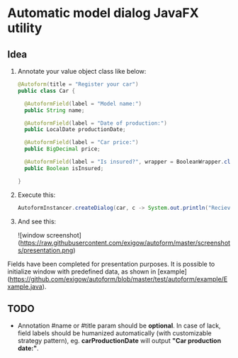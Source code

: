 Automatic model dialog JavaFX utility
=====================================

Idea
----

1. Annotate your value object class like below:

    ```Java
    @Autoform(title = "Register your car")
    public class Car {
    
      @AutoformField(label = "Model name:")
      public String name;
    
      @AutoformField(label = "Date of production:")
      public LocalDate productionDate;
    
      @AutoformField(label = "Car price:")
      public BigDecimal price;
    
      @AutoformField(label = "Is insured?", wrapper = BooleanWrapper.class)
      public Boolean isInsured;
    
    }
    ```

2. Execute this:

    ```Java
    AutoformInstancer.createDialog(car, c -> System.out.println("Recieved " + c));
    ```

3. And see this:

    ![window screenshot] (https://raw.githubusercontent.com/exigow/autoform/master/screenshots/presentation.png)

Fields have been completed for presentation purposes. It is possible to initialize window with predefined data, as shown in [example] (https://github.com/exigow/autoform/blob/master/test/autoform/example/Example.java).

TODO
----
* Annotation #name or #title param should be **optional**. In case of lack, field labels should be humanized automatically (with customizable strategy pattern), eg. __carProductionDate__ will output __"Car production date:"__.
